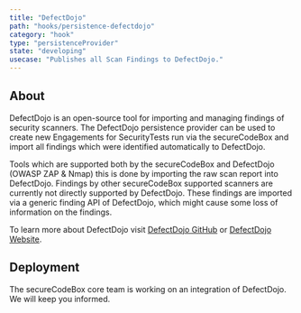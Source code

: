 ```yaml
---
title: "DefectDojo"
path: "hooks/persistence-defectdojo"
category: "hook"
type: "persistenceProvider"
state: "developing"
usecase: "Publishes all Scan Findings to DefectDojo."
---
```


<!-- end -->

## About

DefectDojo is an open-source tool for importing and managing findings of security scanners. The DefectDojo persistence provider can be used to create new Engagements for SecurityTests run via the secureCodeBox and import all findings which were identified automatically to DefectDojo.

Tools which are supported both by the secureCodeBox and DefectDojo (OWASP ZAP & Nmap) this is done by importing the raw scan report into DefectDojo. Findings by other secureCodeBox supported scanners are currently not directly supported by DefectDojo. These findings are imported via a generic finding API of DefectDojo, which might cause some loss of information on the findings.  

To learn more about DefectDojo visit [DefectDojo GitHub] or [DefectDojo Website].

## Deployment
The secureCodeBox core team is working on an integration of DefectDojo. We will keep you informed.


[DefectDojo Website]: https://www.defectdojo.org/
[DefectDojo GitHub]: https://github.com/DefectDojo/django-DefectDojo
[DefectDojo Documentation]: https://defectdojo.readthedocs.io/en/latest/